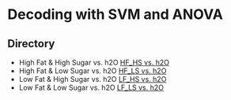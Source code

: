 # Decoding with SVM and ANOVA  
## Directory  
* High Fat & High Sugar vs. h2O [HF_HS vs. h2O](https://github.com/niblunc/ChocolateData/tree/master/ana/SVM_Decoding/HF_HS_vs_h2O)
* High Fat & Low Sugar vs. h2O [HF_LS vs. h2O](https://github.com/niblunc/ChocolateData/tree/master/ana/SVM_Decoding/HF_LS_vs_h2O)
* Low Fat & High Sugar vs. h2O [LF_HS vs. h2O](https://github.com/niblunc/ChocolateData/tree/master/ana/SVM_Decoding/LF_HS_vs_h2O)
* Low Fat & Low Sugar vs. h2O [LF_LS vs. h2O](https://github.com/niblunc/ChocolateData/tree/master/ana/SVM_Decoding/LF_LS_vs_h2O)
